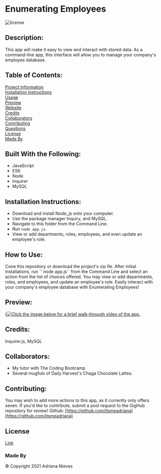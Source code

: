 
# Enumerating Employees
![license](https://img.shields.io/badge/license-gitHub-ff69b4)
## Description:
This app will make it easy to view and interact with stored data. As a command-line app, this interface will allow you to manage your company's employee database.

## Table of Contents:
[Project Information](#enumerating-employees)<br />[Installation Instructions](#installation-instructions)<br />[Usage](#how-to-use)<br />[Preview](#preview)<br />[Website](#website)<br />[Credits](#credits)<br />[Collaborators](#collaborators)<br />[Contributing](#contributing)<br />[Questions](#questions)<br />[License](#license)<br />[Made By](#made-by)

## Built With the Following:
- JavaScript
 - ES6
 - Node
 - Inquirer
 - MySQL
## Installation Instructions:
- Download and install Node_js onto your computer.
 - Use the package manager Inquiry, and MySQL.
 - Navigate to this folder from the Command Line.
 - Run ```node app.js```.
 - View or add departments, roles, employees, and even update an employee's role.
## How to Use:
Cone this repository or download the project's zip fle. After initial installations, run ```node app.js`` from the Command Line and select an action from the list of choices offered. You may view or add departments, roles, and employees, and update an employee's role. Easily interact with your company's employee database with Enumerating Employees!

## Preview:
([![Click the image below for a brief walk-through video of the app.](public/assets/images/Take-Notes-Screenshot.png)](https://drive.google.com/file/d/1t4cVPMSEm3gZyUgvEsuwaQxarN6i4ytq/view?usp=sharing)

## Credits:
Inquirer.js, MySQL
## Collaborators:
 - My tutor with The Coding Bootcamp
 - Several mugfuls of Daily Harvest's Chaga Chocolate Lattes.
## Contributing:
You may wish to add more actions to this app, as it currently only offers seven. If you'd like to contribute, submit a pool request to the GigHub repository for review!
Github: [https://github.com/itsmeadriana](https://github.com/itsmeadriana)


## License
[Link](https://choosealicense.com/licenses/mit/)
### Made By
© Copyright 2021 Adriana Nieves
